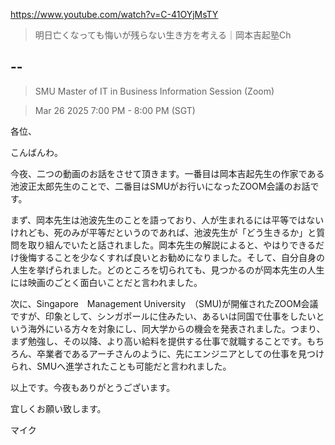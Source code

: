 https://www.youtube.com/watch?v=C-41OYjMsTY

> 明日亡くなっても悔いが残らない生き方を考える｜岡本吉起塾Ch

## --

> SMU Master of IT in Business Information Session (Zoom)

> Mar 26 2025 7:00 PM - 8:00 PM (SGT)

各位、

こんばんわ。

今夜、二つの動画のお話をさせて頂きます。一番目は岡本吉起先生の作家である池波正太郎先生のことで、二番目はSMUがお行いになったZOOM会議のお話です。

まず、岡本先生は池波先生のことを語っており、人が生まれるには平等ではないけれども、死のみが平等だというのであれば、池波先生が「どう生きるか」と質問を取り組んでいたと話されました。岡本先生の解説によると、やはりできるだけ後悔することを少なくすれば良いとお勧めになりました。そして、自分自身の人生を挙げられました。どのところを切られても、見つかるのが岡本先生の人生には映画のごとく面白いことだと言われました。

次に、Singapore　Management University　（SMU)が開催されたZOOM会議ですが、印象として、シンガポールに住みたい、あるいは同国で仕事をしたいという海外にいる方々を対象にし、同大学からの機会を発表されました。つまり、まず勉強し、その以降、より高い給料を提供する仕事で就職することです。もちろん、卒業者であるアーチさんのように、先にエンジニアとしての仕事を見つけられ、SMUへ進学されたことも可能だと言われました。

以上です。今夜もありがとうございます。

宜しくお願い致します。

マイク
